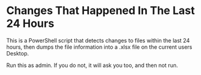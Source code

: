 # Changes That Happened In The Last 24 Hours

This is a PowerShell script that detects changes to files within the last 24 hours, then dumps the file information into a .xlsx file on the current users Desktop. 

Run this as admin.  If you do not, it will ask you too, and then not run. 
